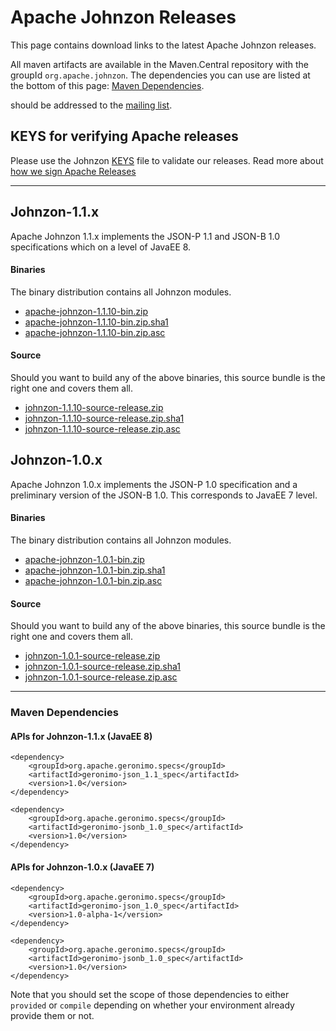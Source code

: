 <!---
Licensed to the Apache Software Foundation (ASF) under one
or more contributor license agreements.  See the NOTICE file
distributed with this work for additional information
regarding copyright ownership.  The ASF licenses this file
to you under the Apache License, Version 2.0 (the
"License"); you may not use this file except in compliance
with the License.  You may obtain a copy of the License at

  http://www.apache.org/licenses/LICENSE-2.0

Unless required by applicable law or agreed to in writing,
software distributed under the License is distributed on an
"AS IS" BASIS, WITHOUT WARRANTIES OR CONDITIONS OF ANY
KIND, either express or implied.  See the License for the
specific language governing permissions and limitations
under the License.
-->
# Apache Johnzon Releases

This page contains download links to the latest Apache Johnzon releases.

All maven artifacts are available in the Maven.Central repository with the groupId ``org.apache.johnzon``. 
The dependencies you can use are listed at the bottom of this page: [Maven Dependencies](#Maven_Dependencies).


should be addressed to the [mailing list](http://johnzon.apache.org/mail-lists.html).

## KEYS for verifying Apache releases

Please use the Johnzon [KEYS](https://www.apache.org/dist/johnzon/KEYS) file to validate our releases.
Read more about [how we sign Apache Releases](http://www.apache.org/info/verification.html)


----------

## Johnzon-1.1.x

Apache Johnzon 1.1.x implements the JSON-P 1.1 and JSON-B 1.0 specifications which on a level of JavaEE 8.

#### Binaries
The binary distribution contains all Johnzon modules.

* [apache-johnzon-1.1.10-bin.zip](https://www.apache.org/dyn/closer.lua/johnzon/johnzon-1.1.10/apache-johnzon-1.1.10-bin.zip)
* [apache-johnzon-1.1.10-bin.zip.sha1](https://www.apache.org/dist/johnzon/johnzon-1.1.10/apache-johnzon-1.1.10-bin.zip.sha1)
* [apache-johnzon-1.1.10-bin.zip.asc](https://www.apache.org/dist/johnzon/johnzon-1.1.10/apache-johnzon-1.1.10-bin.zip.asc)

#### Source
Should you want to build any of the above binaries, this source bundle is the right one and covers them all.

* [johnzon-1.1.10-source-release.zip](https://www.apache.org/dyn/closer.lua/johnzon/johnzon-1.1.10/johnzon-1.1.10-source-release.zip)
* [johnzon-1.1.10-source-release.zip.sha1](https://www.apache.org/dist/johnzon/johnzon-1.1.10/johnzon-1.1.10-source-release.zip.sha1)
* [johnzon-1.1.10-source-release.zip.asc](https://www.apache.org/dist/johnzon/johnzon-1.1.10/johnzon-1.1.10-source-release.zip.asc)


## Johnzon-1.0.x

Apache Johnzon 1.0.x implements the JSON-P 1.0 specification and a preliminary version of the JSON-B 1.0.
This corresponds to JavaEE 7 level.

#### Binaries
The binary distribution contains all Johnzon modules.

* [apache-johnzon-1.0.1-bin.zip](https://www.apache.org/dyn/closer.lua/johnzon/johnzon-1.0.1/apache-johnzon-1.0.1-bin.zip)
* [apache-johnzon-1.0.1-bin.zip.sha1](https://www.apache.org/dist/johnzon/johnzon-1.0.1/apache-johnzon-1.0.1-bin.zip.sha1)
* [apache-johnzon-1.0.1-bin.zip.asc](https://www.apache.org/dist/johnzon/johnzon-1.0.1/apache-johnzon-1.0.1-bin.zip.asc)

#### Source
Should you want to build any of the above binaries, this source bundle is the right one and covers them all.

* [johnzon-1.0.1-source-release.zip](https://www.apache.org/dyn/closer.lua/johnzon/johnzon-1.0.1/johnzon-1.0.1-source-release.zip)
* [johnzon-1.0.1-source-release.zip.sha1](https://www.apache.org/dist/johnzon/johnzon-1.0.1/johnzon-1.0.1-source-release.zip.sha1)
* [johnzon-1.0.1-source-release.zip.asc](https://www.apache.org/dist/johnzon/johnzon-1.0.1/johnzon-1.0.1-source-release.zip.asc)

-------

### Maven Dependencies

#### APIs for Johnzon-1.1.x (JavaEE 8)

    <dependency>
        <groupId>org.apache.geronimo.specs</groupId>
        <artifactId>geronimo-json_1.1_spec</artifactId>
        <version>1.0</version>
    </dependency>

    <dependency>
        <groupId>org.apache.geronimo.specs</groupId>
        <artifactId>geronimo-jsonb_1.0_spec</artifactId>
        <version>1.0</version>
    </dependency>

#### APIs for Johnzon-1.0.x (JavaEE 7)

    <dependency>
        <groupId>org.apache.geronimo.specs</groupId>
        <artifactId>geronimo-json_1.0_spec</artifactId>
        <version>1.0-alpha-1</version>
    </dependency>

    <dependency>
        <groupId>org.apache.geronimo.specs</groupId>
        <artifactId>geronimo-jsonb_1.0_spec</artifactId>
        <version>1.0</version>
    </dependency>

Note that you should set the scope of those dependencies to either `provided` or `compile` depending on whether your environment already provide them or not.
